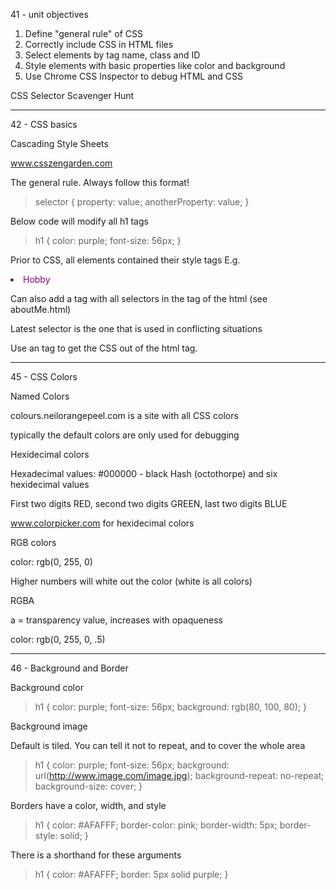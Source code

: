  41 - unit objectives


1. Define "general rule" of CSS
2. Correctly include CSS in HTML files
3. Select elements by tag name, class and ID
4. Style elements with basic properties like color and background
5. Use Chrome CSS Inspector to debug HTML and CSS

CSS Selector Scavenger Hunt



-------


42 - CSS basics

Cascading Style Sheets

www.csszengarden.com

The general rule. Always follow this format!

>selector {
>    property: value;
>    anotherProperty: value;
>}


Below code will modify all h1 tags

>h1 {
>    color: purple;
>    font-size: 56px;
>}


Prior to CSS, all elements contained their style tags
E.g. <li style="color: purple;">Hobby</li>

Can also add a <style></style> tag with all selectors in the <head> tag of the html (see aboutMe.html)

Latest selector is the one that is used in conflicting situations


Use an <link> tag to get the CSS out of the html tag.


-----

45 - CSS Colors


Named Colors

colours.neilorangepeel.com is a site with all CSS colors

typically the default colors are only used for debugging


Hexidecimal colors

Hexadecimal values: #000000 - black
Hash (octothorpe) and six hexidecimal values

First two digits RED, second two digits GREEN, last two digits BLUE

www.colorpicker.com for hexidecimal colors


RGB colors

color: rgb(0, 255, 0)

Higher numbers will white out the color (white is all colors)


RGBA

a = transparency value, increases with opaqueness

color: rgb(0, 255, 0, .5)


-------

46 - Background and Border


Background color

>h1 {
>    color: purple;
>    font-size: 56px;
>	 background: rgb(80, 100, 80);
>}

Background image

Default is tiled. You can tell it not to repeat, and to cover the whole area

>h1 {
>    color: purple;
>    font-size: 56px;
>	 background: url(http://www.image.com/image.jpg);
> 	 background-repeat: no-repeat;
>    background-size: cover;
>}


Borders have a color, width, and style

>h1 {
>    color: #AFAFFF;
>    border-color: pink;
>    border-width: 5px;
>    border-style: solid;
>}

There is a shorthand for these arguments

>h1 {
>    color: #AFAFFF;
>    border: 5px solid purple;
>}












